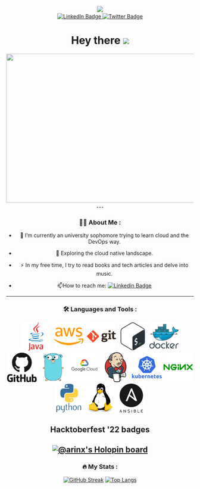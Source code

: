 <div id="header" align="center">
  <img src="https://media.giphy.com/media/RbDKaczqWovIugyJmW/giphy.gif" width="100"/>
  <div id="badges">
  <a href="https://www.linkedin.com/in/aritra-bhadra-33ba881b9/">
    <img src="https://img.shields.io/badge/LinkedIn-blue?style=for-the-badge&logo=linkedin&logoColor=white" alt="LinkedIn Badge"/>
  <a href="https://twitter.com/bhadra_aritra">
    <img src="https://img.shields.io/badge/Twitter-blue?style=for-the-badge&logo=twitter&logoColor=white" alt="Twitter Badge"/>
  </a>
  <h1>
  Hey there
  <img src="https://media.giphy.com/media/hvRJCLFzcasrR4ia7z/giphy.gif" width="30px"/>
</h1>
<div align="center">
  <img src="https://media.giphy.com/media/dWesBcTLavkZuG35MI/giphy.gif" width="600" height="400"/>
</div>
</div>
---

### :man_technologist: About Me :
- :telescope: I’m currently an university sophomore trying to learn cloud and the DevOps way.

- :seedling: Exploring the cloud native landscape.

- :zap: In my free time, I try to read books and tech articles and delve into music.

- :mailbox:How to reach me: [![Linkedin Badge](https://img.shields.io/badge/LinkedIn-blue?style=for-the-badge&logo=linkedin&logoColor=white)](https://www.linkedin.com/in/aritra-bhadra-33ba881b9/)
---

### :hammer_and_wrench: Languages and Tools :
<div>
  <img src="https://github.com/devicons/devicon/blob/master/icons/java/java-original-wordmark.svg" title="Java" alt="Java" width="80" height="80"/>&nbsp;
  <img src="https://github.com/devicons/devicon/blob/master/icons/amazonwebservices/amazonwebservices-plain-wordmark.svg" title="AWS" alt="AWS" width="80" height="80"/>&nbsp;
  <img src="https://github.com/devicons/devicon/blob/master/icons/git/git-original-wordmark.svg" title="Git" **alt="Git" width="80" height="80"/>
  <img src="https://github.com/devicons/devicon/blob/master/icons/bash/bash-original.svg" title="Bash" **alt="Bash" width="80" height="80"/>
  <img src="https://github.com/devicons/devicon/blob/master/icons/docker/docker-original-wordmark.svg" title="Docker" **alt="Docker" width="80" height="80"/>
  <img src="https://github.com/devicons/devicon/blob/master/icons/github/github-original-wordmark.svg" title="Github" **alt="Github" width="80" height="80"/>
  <img src="https://github.com/devicons/devicon/blob/master/icons/go/go-original.svg" title="Go" **alt="Go" width="80" height="80"/>
  <img src="https://github.com/devicons/devicon/blob/master/icons/googlecloud/googlecloud-original-wordmark.svg" title="Google Cloud" **alt="Google Cloud" width="80" height="80"/>
  <img src="https://github.com/devicons/devicon/blob/master/icons/jenkins/jenkins-original.svg" title="Jenkins" **alt="Jenkins" width="80" height="80"/>
  <img src="https://github.com/devicons/devicon/blob/master/icons/kubernetes/kubernetes-plain-wordmark.svg" title="Kubernetes" **alt="Kubernetes" width="80" height="80"/>
  <img src="https://github.com/devicons/devicon/blob/master/icons/nginx/nginx-original.svg" title="Nginx" **alt="Nginx" width="80" height="80"/>
   <img src="https://github.com/devicons/devicon/blob/master/icons/python/python-original-wordmark.svg" title="Python" **alt="Python" width="80" height="80"/>
   <img src="https://github.com/devicons/devicon/blob/master/icons/linux/linux-original.svg" title="Linux" **alt="Linux" width="80" height="80"/>
   <img src="https://github.com/devicons/devicon/blob/master/icons/ansible/ansible-original-wordmark.svg" title="Ansible" **alt="Ansible" width="80" height="80"/>
</div>

## Hacktoberfest '22 badges

[![@arinx's Holopin board](https://holopin.me/arinx)](https://holopin.io/@arinx)
---
### :fire: My Stats :
[![GitHub Streak](https://github-readme-streak-stats.herokuapp.com?user=ari0211&theme=dark)](https://git.io/streak-stats)
[![Top Langs](https://github-readme-stats.vercel.app/api/top-langs/?username=ari0211&layout=compact&theme=vision-friendly-dark)](https://github.com/ari0211/github-readme-stats)


